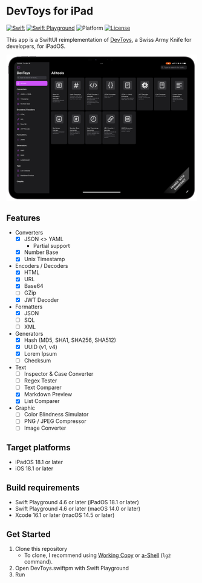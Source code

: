 # DevToys for iPad

[![Swift](https://img.shields.io/badge/Swift-6.0-orange.svg)](https://www.swift.org)
[![Swift Playground](https://img.shields.io/badge/Swift%20Playground-4.6-orange.svg)](https://itunes.apple.com/jp/app/swift-playgrounds/id908519492)
![Platform](https://img.shields.io/badge/platform-ipados%20%7C%20ios-lightgrey.svg)
[![License](https://img.shields.io/github/license/kkebo/DevToys.swiftpm.svg)](LICENSE.txt)

This app is a SwiftUI reimplementation of [DevToys](https://devtoys.app), a Swiss Army Knife for developers, for iPadOS.

<img src="./screenshot.png" alt="screenshot" width="640">

## Features

- Converters
  - [x] JSON <> YAML
    - Partial support
  - [x] Number Base
  - [x] Unix Timestamp
- Encoders / Decoders
  - [x] HTML
  - [x] URL
  - [x] Base64
  - [ ] GZip
  - [x] JWT Decoder
- Formatters
  - [x] JSON
  - [ ] SQL
  - [ ] XML
- Generators
  - [x] Hash (MD5, SHA1, SHA256, SHA512)
  - [x] UUID (v1, v4)
  - [x] Lorem Ipsum
  - [ ] Checksum
- Text
  - [ ] Inspector & Case Converter
  - [ ] Regex Tester
  - [ ] Text Comparer
  - [x] Markdown Preview
  - [x] List Comparer
- Graphic
  - [ ] Color Blindness Simulator
  - [ ] PNG / JPEG Compressor
  - [ ] Image Converter

## Target platforms

- iPadOS 18.1 or later
- iOS 18.1 or later
  
## Build requirements

- Swift Playground 4.6 or later (iPadOS 18.1 or later)
- Swift Playground 4.6 or later (macOS 14.0 or later)
- Xcode 16.1 or later (macOS 14.5 or later)

## Get Started

1. Clone this repository
    - To clone, I recommend using [Working Copy](https://workingcopyapp.com) or [a-Shell](https://holzschu.github.io/a-Shell_iOS/) (`lg2` command).
1. Open DevToys.swiftpm with Swift Playground
1. Run
